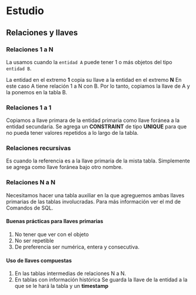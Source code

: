 # Estudio

## Relaciones y llaves

### Relaciones 1 a N

La usamos cuando la `entidad A` puede tener 1 o más objetos del tipo `entidad B`.

La entidad en el extremo **1** copia su llave a la entidad en el extremo **N**
En este caso A tiene relación 1 a N con B. Por lo tanto, copiamos la llave de A y la ponemos en la tabla B.

### Relaciones 1 a 1

Copiamos a llave primara de la entidad primaria como llave foránea a la entidad secundaria. 
Se agrega un **CONSTRAINT** de tipo **UNIQUE**
para que no pueda tener valores repetidos a lo largo de la tabla.

### Relaciones recursivas

Es cuando la referencia es a la llave primaria de la mista tabla. Simplemente se agrega como llave foránea bajo otro nombre.

### Relaciones N a N

Necesitamos hacer una tabla auxiliar en la que agreguemos ambas llaves primarias de las tablas involucradas.
Para más información ver el md de Comandos de SQL.

#### Buenas prácticas para llaves primarias

1. No tener que ver con el objeto
2. No ser repetible
3. De preferencia ser numérica, entera y consecutiva.

#### Uso de llaves compuestas

1. En las tablas intermedias de relaciones N a N.
2. En tablas con información histórica
      Se guarda la llave de la entidad a la que se le hará la tabla y un **timestamp**
     

